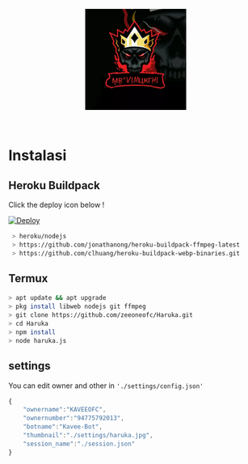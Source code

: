 <p align="center">
<img src="https://github.com/Kavee2476/KAVEE-v1/blob/v1/settings/haruka.jpg" alt="HARUKA BOT" width="200"/>

<p align="center">
    <a href="https:/github.io">
        <img
            src="https://readme-typing-svg.herokuapp.com?size=15&width=280&lines=Thanks+for+using+KAVEE+bot+�"
            alt=""
        />
    </a>
</p>




# Instalasi
## Heroku Buildpack

Click the deploy icon below !

[![Deploy](https://www.herokucdn.com/deploy/button.svg)](https://heroku.com/deploy?template=https://github.com/zeeoneofc/Haruka)

```bash
 > heroku/nodejs
 > https://github.com/jonathanong/heroku-buildpack-ffmpeg-latest
 > https://github.com/clhuang/heroku-buildpack-webp-binaries.git
```

## Termux
```bash
> apt update && apt upgrade
> pkg install libweb nodejs git ffmpeg
> git clone https://github.com/zeeoneofc/Haruka.git
> cd Haruka
> npm install
> node haruka.js
```

## settings
You can edit owner and other in `'./settings/config.json'`

```ts
{
	"ownername":"KAVEEOFC",
	"ownernumber":"94775792013",
	"botname":"Kavee-Bot",
	"thumbnail":"./settings/haruka.jpg",
	"session_name":"./session.json"
}
```
